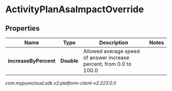 # ActivityPlanAsaImpactOverride


## Properties

| Name | Type | Description | Notes |
| ------------ | ------------- | ------------- | ------------- |
| **increaseByPercent** | **Double** | Allowed average speed of answer increase percent, from 0.0 to 100.0 |  |




_com.mypurecloud.sdk.v2:platform-client-v2:223.0.0_
